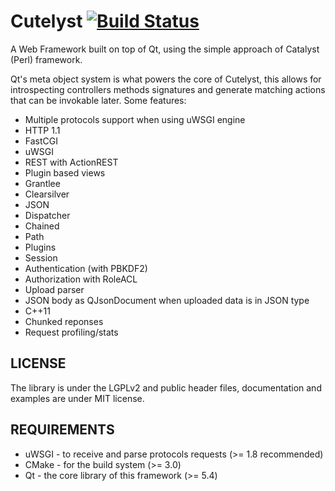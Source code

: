 # Cutelyst [![Build Status](https://travis-ci.org/cutelyst/cutelyst.svg?branch=master)](https://travis-ci.org/cutelyst/cutelyst)
A Web Framework built on top of Qt, using the simple approach of Catalyst (Perl) framework.

Qt's meta object system is what powers the core of Cutelyst, this allows for introspecting controllers methods signatures and generate matching actions that can be invokable later. Some features:

 * Multiple protocols support when using uWSGI engine
  * HTTP 1.1
  * FastCGI
  * uWSGI
 * REST with ActionREST
 * Plugin based views
  * Grantlee
  * Clearsilver
  * JSON
 * Dispatcher
  * Chained
  * Path
 * Plugins
  * Session
  * Authentication (with PBKDF2)
  * Authorization with RoleACL
 * Upload parser
 * JSON body as QJsonDocument when uploaded data is in JSON type
 * C++11
 * Chunked reponses
 * Request profiling/stats

## LICENSE

The library is under the LGPLv2 and public header files, documentation and
examples are under MIT license.

## REQUIREMENTS

 * uWSGI - to receive and parse protocols requests (>= 1.8 recommended)
 * CMake - for the build system (>= 3.0)
 * Qt - the core library of this framework (>= 5.4)
 
